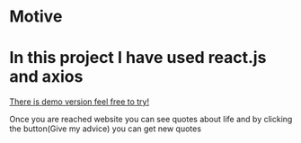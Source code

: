 # Motive
# In this project I have used react.js and axios

[There is demo version feel free to try!](https://motivations-quotes.netlify.app/)

Once you are reached website you can see quotes about life and by clicking the button(Give my advice) you can get new quotes
